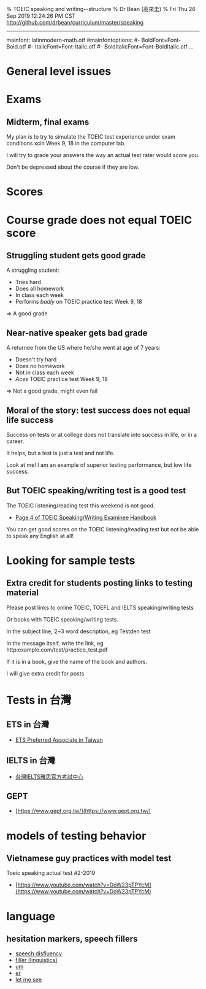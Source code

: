 % TOEIC speaking and writing--structure
% Dr Bean (高來圭)
% Fri Thu 26 Sep 2019 12:24:26 PM CST http://github.com/drbean/curriculum/master/speaking

---
mainfont: latinmodern-math.otf
#mainfontoptions: 
#- BoldFont=Font-Bold.otf
#- ItalicFont=Font-Italic.otf
#- BoldItalicFont=Font-BoldItalic.otf
...

# General level issues

# Exams

## Midterm, final exams

My plan is to try to simulate the TOEIC test experience under exam conditions xcin Week 9, 18 in the computer lab.

I will try to grade your answers the way an actual test rater would score you.

Don't be depressed about the course if they are low.

# Scores

# Course grade does not equal TOEIC score

## Struggling student gets good grade

A struggling student:

* Tries hard
* Does all homework
* In class each week
* Performs _badly_ on TOEIC practice test Week 9, 18

⇒ A good grade

## Near-native speaker gets bad grade

A returnee from the US where he/she went at age of 7 years:

* Doesn't try hard
* Does no homework
* Not in class each week
* _Aces_ TOEIC practice test Week 9, 18

⇒ Not a good grade, might even fail

## Moral of the story: test success does not equal life success

Success on tests or at college does not translate into success in life, or in a career.

It helps, but a test is just a test and not life.

Look at me! I am an example of superior testing performance, but low life success.

## But TOEIC speaking/writing test is a good test

The TOEIC listening/reading test this weekend is not good.

- [Page 4 of TOEIC Speaking/Writing Examinee Handbook ](https://www.etsglobal.org/content/download/828/12618/version/5/file/Examinee+Handbook+-+TOEIC+Speaking+and+Writing-LR.pdf)

You can get good scores on the TOEIC listening/reading test but not be able to speak any English at all!

# Looking for sample tests

## Extra credit for students posting links to testing material

Please post links to online TOEIC, TOEFL and IELTS speaking/writing tests

Or books with TOEIC speaking/writing tests.

In the subject line, 2~3 word description, eg Testden test

In the message itself, write the link, eg http:example.com/test/practice_test.pdf

If it is in a book, give the name of the book and authors.

I will give extra credit for posts

# Tests in 台灣

## ETS in 台灣

- [ETS Preferred Associate in Taiwan](http://www.toeic.com.tw/sw/)

## IELTS in 台灣

- [台灣IELTS雅思官方考試中心](http://ieltstaiwan.org)

## GEPT

- [https://www.gept.org.tw/](https://www.gept.org.tw/)

# models of testing behavior

## Vietnamese guy practices with model test

Toeic speaking actual test #2-2019

- [https://www.youtube.com/watch?v=DoW23pTPYcM](https://www.youtube.com/watch?v=DoW23pTPYcM)

# language

## hesitation markers, speech fillers

- [speech disfluency](http://en.wikipedia.org/wiki/speech_disfluency)
- [filler (linguistics) ](https://en.wikipedia.org/wiki/Filler_(linguistics))
- [um](https://en.wiktionary.org/wiki/um)
- [er](https://en.wiktionary.org/wiki/er)
- [let me see](https://en.wiktionary.org/wiki/let_me_see)

